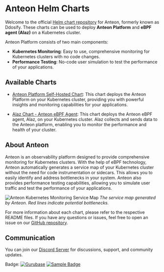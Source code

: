 # Anteon Helm Charts

Welcome to the official [Helm chart repository](https://github.com/getanteon/anteon-helm-charts) for Anteon, formerly known as Ddosify. These charts can be used to deploy **Anteon Platform** and **eBPF agent (Alaz)** on a Kubernetes cluster.

Anteon Platform consists of two main components:
- **Kubernetes Monitoring**: Easy to use, comprehensive monitoring for Kubernetes clusters with no code changes.
- **Performance Testing**: No-code user simulation to test the performance of your applications.

## Available Charts

- [Anteon Platform Self-Hosted Chart](./charts/anteon/README.md): This chart deploys the Anteon Platform on your Kubernetes cluster, providing you with powerful insights and monitoring capabilities for your applications.

- [Alaz Chart - Anteon eBPF Agent](./charts/alaz/README.md): This chart deploys the Anteon eBPF agent, Alaz, on your Kubernetes cluster. Alaz collects and sends data to the Anteon platform, enabling you to monitor the performance and health of your cluster.

## About Anteon

Anteon is an observability platform designed to provide comprehensive monitoring for Kubernetes clusters. With the help of eBPF technology, Anteon automatically generates a service map of your Kubernetes cluster without the need for code instrumentation or sidecars. This allows you to easily identify and address bottlenecks in your system. Anteon also provides performance testing capabilities, allowing you to simulate user traffic and test the performance of your applications.

![Anteon Kubernetes Monitoring Service Map](assets/anteon_service_map.png)
*The service map generated by Anteon. Red lines indicate potential bottlenecks.*

For more information about each chart, please refer to the respective README files. If you have any questions or issues, feel free to open an issue on our [GitHub repository](https://github.com/getanteon/anteon-helm-charts/issues).

## Communication

You can join our [Discord Server](https://discord.com/invite/9KdnrSUZQg) for discussions, support, and community updates.

Badge: [![Gurubase](https://img.shields.io/badge/Gurubase-Ask%20Anteon%20Guru-006BFF)](https://gurubase.io/g/anteon) [![Sample Badge](https://img.shields.io/badge/Sample-Badge-FF69B4)](https://example.com)